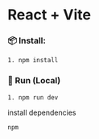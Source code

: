 # React + Vite

### 📦 Install:
```
1. npm install
```

### 🏃 Run (Local)

```
1. npm run dev

```

install dependencies

```
npm

```
